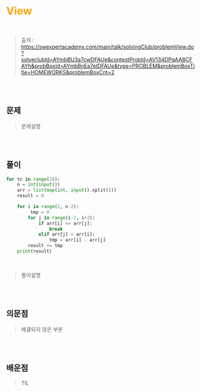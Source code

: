 <br/><Br>

<span style = "color:orange">

# View
</span>
<br>


> 출처 : https://swexpertacademy.com/main/talk/solvingClub/problemView.do?solveclubId=AYmbBU3a7cwDFAUe&contestProbId=AV134DPqAA8CFAYh&probBoxId=AYmbBnEa7eIDFAUe&type=PROBLEM&problemBoxTitle=HOMEWORKS&problemBoxCnt=2


<br/><br>

## 문제

> 문제설명

<br/><br>

## 풀이

```python
for tc in range(10):
    n = int(input())
    arr = list(map(int, input().split()))
    result = 0

    for i in range(2, n-2):
         tmp = 0
        for j in range(i-2, i+3):
            if arr[i] <= arr[j]:
                break
            elif arr[j] < arr[i]:
                tmp = arr[i] - arr[j]
        result += tmp
    print(result)

```
<br>

> 풀이설명

<br/><br>


## 의문점
> 해결되지 않은 부분


<br/><br>


## 배운점
> TIL

